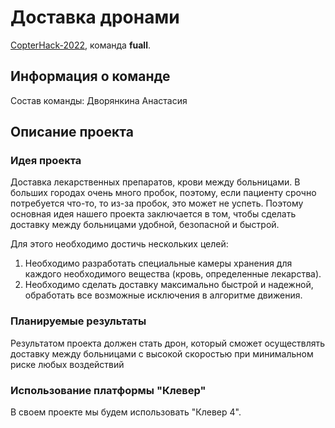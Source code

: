 # Доставка дронами

[CopterHack-2022](copterhack2022.md), команда **fuall**.

## Информация о команде

Состав команды: Дворянкина Анастасия

## Описание проекта

### Идея проекта

Доставка лекарственных препаратов, крови между больницами. В больших городах очень много пробок, поэтому, если пациенту срочно потребуется что-то, то из-за пробок, это может не успеть. Поэтому основная идея нашего проекта заключается в том, чтобы сделать доставку между больницами удобной, безопасной и быстрой.

Для этого необходимо достичь нескольких целей: 

1. Необходимо разработать специальные камеры хранения для каждого необходимого вещества (кровь, определенные лекарства).
2. Необходимо сделать доставку максимально быстрой и надежной, обработать все возможные исключения в алгоритме движения.

### Планируемые результаты

Результатом проекта должен стать дрон, который сможет осуществлять доставку между больницами с высокой скоростью при минимальном риске любых воздействий

### Использование платформы "Клевер"

В своем проекте мы будем использовать "Клевер 4".
